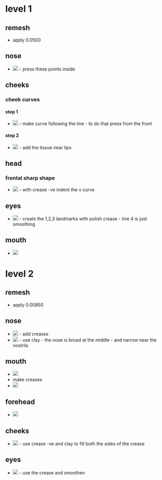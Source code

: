 # level 1

## remesh

- apply 0.0500

## nose

- <img src="./images/press-tissue-for-nose.png">
    - press these points inside

## cheeks

### cheek curves

#### step 1

- <img src="./images/cheeks-shape-from-eye-socket.png">
    - make curve following the line
        - to do that press from the front

#### step 2

- <img src="./images/cheeks-muscles.png">
    - add the tissue near lips

## head

### frontal sharp shape

- <img src="./images/frontal-sharp-shape.png">
    - with crease -ve indent the v curve

## eyes

- <img src="./images/mark-the-eye.png">
    - create the 1,2,3 landmarks with polish crease 
    - line 4 is just smoothing

## mouth

- <img src="./images/mark-mouth-lips.png">

# level 2

## remesh

- apply 0.00850

## nose

- <img src="./images/l2-nostrils-creases.png">
    - add creases
- <img src="./images/l2-nose-shape-clay.png">
    - use clay
    - the nose is broad at the middle
    - and narrow near the nostrils

## mouth

- <img src="./images/l2-lips-base.png">
- make creases
- <img src="./images/l2-lips-creases.png">

## forehead

- <img src="./images/l2-forehead.png">

## cheeks

- <img src="./images/l2-cheek-and-nostril-landmark.png">
    - use crease -ve and clay to fill both the sides of the crease

## eyes

- <img src="./images/l2-eyeball-socket-landmark.png">
    - use the crease and smoothen

